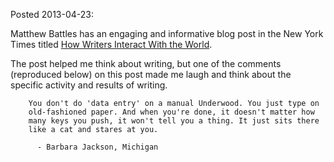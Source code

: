 Posted 2013-04-23:  

Matthew Battles has an engaging and informative blog post in the New York Times titled [How Writers Interact With the World](http://opinionator.blogs.nytimes.com/2013/04/22/how-writers-interact-with-the-world/).  

The post helped me think about writing, but one of the comments (reproduced below) on this post made me laugh and think about the specific activity and results of writing.  
```
	You don't do 'data entry' on a manual Underwood. You just type on
	old-fashioned paper. And when you're done, it doesn't matter how
	many keys you push, it won't tell you a thing. It just sits there
	like a cat and stares at you.
			
	  - Barbara Jackson, Michigan
```
```